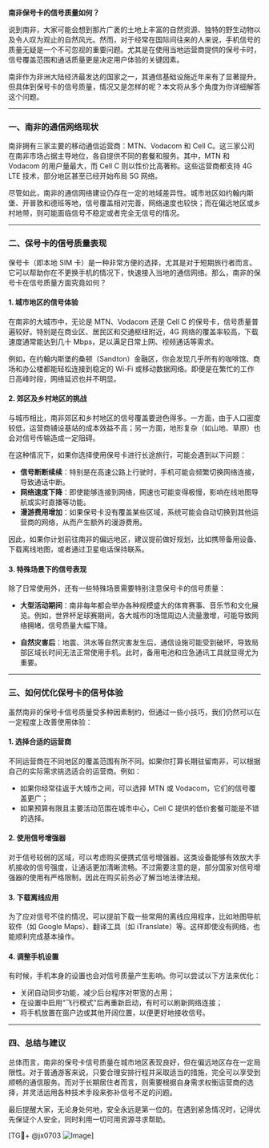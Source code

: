 **南非保号卡的信号质量如何？**

说到南非，大家可能会想到那片广袤的土地上丰富的自然资源、独特的野生动物以及令人叹为观止的自然风光。然而，对于经常在国际间往来的人来说，手机信号的质量无疑是一个不可忽视的重要问题。尤其是在使用当地运营商提供的保号卡时，信号覆盖范围和通话质量更是决定用户体验的关键因素。

南非作为非洲大陆经济最发达的国家之一，其通信基础设施近年来有了显著提升。但具体到保号卡的信号质量，情况又是怎样的呢？本文将从多个角度为你详细解答这个问题。

---

### **一、南非的通信网络现状**
南非拥有三家主要的移动通信运营商：MTN、Vodacom 和 Cell C。这三家公司在南非市场占据主导地位，各自提供不同的套餐和服务。其中，MTN 和 Vodacom 的用户量最大，而 Cell C 则以性价比高著称。这些运营商都支持 4G LTE 技术，部分地区甚至已经开始布局 5G 网络。

尽管如此，南非的通信网络建设仍存在一定的地域差异性。城市地区如约翰内斯堡、开普敦和德班等地，信号覆盖相对完善，网络速度也较快；而在偏远地区或乡村地带，则可能面临信号不稳定或者完全无信号的情况。

---

### **二、保号卡的信号质量表现**
保号卡（即本地 SIM 卡）是一种非常方便的选择，尤其是对于短期旅行者而言。它可以帮助你在不更换手机的情况下，快速接入当地的通信网络。那么，南非的保号卡在信号质量方面究竟如何？

#### **1. 城市地区的信号体验**
在南非的大城市中，无论是 MTN、Vodacom 还是 Cell C 的保号卡，信号质量普遍较好。特别是在商业区、居民区和交通枢纽附近，4G 网络的覆盖率较高，下载速度通常能达到几十 Mbps，足以满足日常上网、视频通话等需求。

例如，在约翰内斯堡的桑顿（Sandton）金融区，你会发现几乎所有的咖啡馆、商场和办公楼都能轻松连接到稳定的 Wi-Fi 或移动数据网络。即便是在繁忙的工作日高峰时段，网络延迟也并不明显。

#### **2. 郊区及乡村地区的挑战**
与城市相比，南非郊区和乡村地区的信号覆盖要逊色得多。一方面，由于人口密度较低，运营商铺设基站的成本效益不高；另一方面，地形复杂（如山地、草原）也会对信号传输造成一定阻碍。

在这种情况下，如果你选择使用保号卡进行长途旅行，可能会遇到以下问题：
- **信号断断续续**：特别是在高速公路上行驶时，手机可能会频繁切换网络连接，导致通话中断。
- **网络速度下降**：即使能够连接到网络，网速也可能变得极慢，影响在线地图导航或实时直播等功能。
- **漫游费用增加**：如果保号卡没有覆盖某些区域，系统可能会自动切换到其他运营商的网络，从而产生额外的漫游费用。

因此，如果你计划前往南非的偏远地区，建议提前做好规划，比如携带备用设备、下载离线地图，或者通过卫星电话保持联系。

#### **3. 特殊场景下的信号表现**
除了日常使用外，还有一些特殊场景需要特别注意保号卡的信号质量：

- **大型活动期间**：南非每年都会举办各种规模盛大的体育赛事、音乐节和文化展览。例如，世界杯足球赛期间，各大城市的场馆周边人流量激增，可能导致网络拥堵，信号质量大幅下降。
  
- **自然灾害后**：地震、洪水等自然灾害发生后，通信设施可能受到破坏，导致局部区域长时间无法正常使用手机。此时，备用电池和应急通讯工具就显得尤为重要。

---

### **三、如何优化保号卡的信号体验**
虽然南非的保号卡信号质量受多种因素制约，但通过一些小技巧，我们仍然可以在一定程度上改善使用体验：

#### **1. 选择合适的运营商**
不同运营商在不同地区的覆盖范围有所不同。如果你打算长期驻留南非，可以根据自己的实际需求挑选适合的运营商。例如：
- 如果你经常往返于大城市之间，可以选择 MTN 或 Vodacom，它们的信号覆盖更广；
- 如果预算有限且主要活动范围在城市中心，Cell C 提供的低价套餐可能是不错的选择。

#### **2. 使用信号增强器**
对于信号较弱的区域，可以考虑购买便携式信号增强器。这类设备能够有效放大手机接收的信号强度，让通话更加清晰流畅。不过需要注意的是，部分国家对信号增强器的使用有严格限制，因此在购买前务必了解当地法律法规。

#### **3. 下载离线应用**
为了应对信号不佳的情况，可以提前下载一些常用的离线应用程序，比如地图导航软件（如 Google Maps）、翻译工具（如 iTranslate）等。这样即使没有网络，也能顺利完成基本操作。

#### **4. 调整手机设置**
有时候，手机本身的设置也会对信号质量产生影响。你可以尝试以下方法来优化：
- 关闭自动同步功能，减少后台程序对带宽的占用；
- 在设置中启用“飞行模式”后再重新启动，有时可以刷新网络连接；
- 将手机放置在窗户边或其他开阔位置，以便更好地接收信号。

---

### **四、总结与建议**
总体而言，南非的保号卡信号质量在城市地区表现良好，但在偏远地区存在一定局限性。对于普通游客来说，只要合理安排行程并采取适当的措施，完全可以享受到顺畅的通信服务。而对于长期居住者而言，则需要根据自身需求权衡运营商的选择，并灵活运用各种技术手段来弥补信号不足的问题。

最后提醒大家，无论身处何地，安全永远是第一位的。在遇到紧急情况时，记得优先保证个人安全，同时利用一切可用资源寻求帮助。

[TG💪+ @jx0703 ![Image](https://github.com/user-attachments/assets/dbca1d08-cadb-493c-b0ec-ad6f7a83f270)]